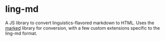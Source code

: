 # ling-md

A JS library to convert linguistics-flavored markdown to HTML. Uses the [marked] library for conversion, with a few custom extensions specific to the ling-md format.

<!-- LINKS -->
[marked]: https://marked.js.org/
